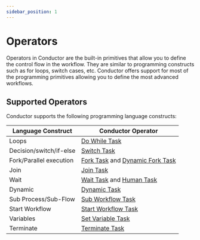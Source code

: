 ```yaml
---
sidebar_position: 1
---
```


# Operators

Operators in Conductor are the built-in primitives that allow you to define the control flow in the workflow. They are similar to programming constructs such as for loops, switch cases, etc. Conductor offers support for most of the programming primitives allowing you to define the most advanced workflows.

## Supported Operators

Conductor supports the following programming language constructs:

| Language Construct      | Conductor Operator                                                                                                                                          |
| ----------------------- | ----------------------------------------------------------------------------------------------------------------------------------------------------------- |
| Loops                   | [Do While Task](https://orkes.io/content/docs/reference-docs/do-while-task)                                                                                 |
| Decision/switch/if-else | [Switch Task](https://orkes.io/content/docs/reference-docs/switch-task)                                                                                     |
| Fork/Parallel execution | [Fork Task](https://orkes.io/content/docs/reference-docs/fork-task) and [Dynamic Fork Task](https://orkes.io/content/docs/reference-docs/dynamic-fork-task) |
| Join                    | [Join Task](https://orkes.io/content/docs/reference-docs/join-task)                                                                                         |
| Wait                    | [Wait Task](https://orkes.io/content/docs/reference-docs/wait-task) and [Human Task](https://orkes.io/content/docs/reference-docs/human-task)               |
| Dynamic                 | [Dynamic Task](https://orkes.io/content/docs/reference-docs/dynamic-task)                                                                                   |
| Sub Process/Sub-Flow    | [Sub Workflow Task](https://orkes.io/content/docs/reference-docs/sub-workflow-task)                                                                         |
| Start Workflow          | [Start Workflow Task](https://orkes.io/content/docs/reference-docs/start-workflow)                                                                          |
| Variables               | [Set Variable Task](https://orkes.io/content/docs/reference-docs/set-variable-task)                                                                         |
| Terminate               | [Terminate Task](https://orkes.io/content/docs/reference-docs/terminate-task)                                                                               |
